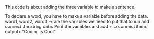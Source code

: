 This code is about adding the three variable to make a sentence. 

To declare a word, you have to make a variable before adding the data.
word1, word2, word3 -> are the variables
we need to put that to run and connect the string data.
Print the variables and add + to connect them.
output= "Coding is Cool"
